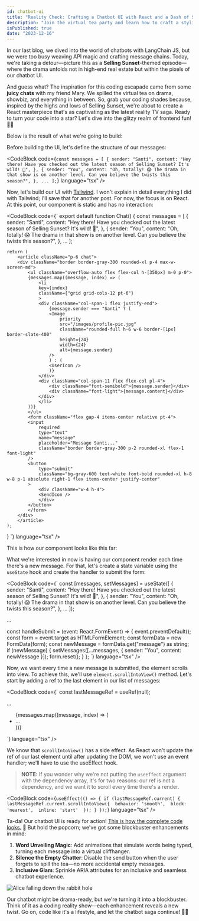 ```yaml
---
id: chatbot-ui
title: "Reality Check: Crafting a Chatbot UI with React and a Dash of Selling Sunset Glam"
description: "Join the virtual tea party and learn how to craft a stylish chatbot, where code meets conversation in a Selling Sunset-inspired coding adventure."
isPublished: true
date: "2023-12-16"
---
```


In our last blog, we dived into the world of chatbots with LangChain JS, but we were too busy weaving API magic and crafting message chains. Today, we're taking a detour—picture this as a **Selling Sunset**-themed episode—where the drama unfolds not in high-end real estate but within the pixels of our chatbot UI.

And guess what? The inspiration for this coding escapade came from some **juicy chats** with my friend Mary. We spilled the virtual tea on drama, showbiz, and everything in between. So, grab your coding shades because, inspired by the highs and lows of Selling Sunset, we're about to create a React masterpiece that's as captivating as the latest reality TV saga. Ready to turn your code into a star? Let's dive into the glitzy realm of frontend fun! 🌟💬

Below is the result of what we're going to build:

<Chat />

Before building the UI, let's define the structure of our messages:

<CodeBlock code={`
  const messages = [
    {
      sender: "Santi",
      content:
        "Hey there! Have you checked out the latest season of Selling Sunset? It's wild! 🌟",
    },
    {
      sender: "You",
      content:
        "Oh, totally! 😱 The drama in that show is on another level.
        Can you believe the twists this season?",
    },
    ...
  ];
`} language="tsx" />

Now, let's build our UI with [Tailwind](https://tailwindcss.com). I won't explain in detail everything I did with Tailwind; I'll save that for another post. For now, the focus is on React. At this point, our component is static and has no interaction:

<CodeBlock code={`
  export default function Chat() {
    const messages = [
        {
        sender: "Santi",
        content:
            "Hey there! Have you checked out the latest season of Selling Sunset? It's wild! 🌟",
        },
        {
        sender: "You",
        content:
            "Oh, totally! 😱 The drama in that show is on another level.
            Can you believe the twists this season?",
        },
        ...
    ];

    return (
        <article className="p-6 chat">
        <div className="border border-gray-300 rounded-xl p-4 max-w-screen-md">
            <ul className="overflow-auto flex flex-col h-[350px] m-0 p-0">
            {messages.map((message, index) => (
                <li
                key={index}
                className={"grid grid-cols-12 pt-6"}
                >
                <div className="col-span-1 flex justify-end">
                    {message.sender === "Santi" ? (
                    <Image
                        priority
                        src="/images/profile-pic.jpg"
                        className="rounded-full h-6 w-6 border-[1px] border-slate-400"
                        height={24}
                        width={24}
                        alt={message.sender}
                    />
                    ) : (
                    <UserIcon />
                    )}
                </div>
                <div className="col-span-11 flex flex-col pl-4">
                    <div className="font-semibold">{message.sender}</div>
                    <div className="font-light">{message.content}</div>
                </div>
                </li>
            ))}
            </ul>
            <form className="flex gap-4 items-center relative pt-4">
            <input
                required
                type="text"
                name="message"
                placeholder="Message Santi..."
                className="border border-gray-300 p-2 rounded-xl flex-1 font-light"
            />
            <button
                type="submit"
                className="bg-gray-600 text-white font-bold rounded-xl h-8 w-8 p-1 absolute right-1 flex items-center justify-center"
            >
                <div className="w-4 h-4">
                <SendIcon />
                </div>
            </button>
            </form>
        </div>
        </article>
    );
  }
`} language="tsx" />

This is how our component looks like this far:

<NoEffectsChat />

What we're interested in now is having our component render each time there's a new message. For that, let's create a state variable using the `useState` hook and create the handler to submit the form:

<CodeBlock code={`
  const [messages, setMessages] = useState([
    {
      sender: "Santi",
      content:
        "Hey there! Have you checked out the latest season of Selling Sunset? It's wild! 🌟",
    },
    {
      sender: "You",
      content:
        "Oh, totally! 😱 The drama in that show is on another level. Can you believe the twists this season?",
    },
    ...
  ]);

  ...

  const handleSubmit = (event: React.FormEvent) => {
    event.preventDefault();
    const form = event.target as HTMLFormElement;
    const formData = new FormData(form);
    const newMessage = formData.get("message") as string;
    if (newMessage) {
      setMessages([...messages, { sender: "You", content: newMessage }]);
      form.reset();
    }
  };
`} language="tsx" />

Now, we want every time a new message is submitted, the element scrolls into view. To achieve this, we'll use `element.scrollIntoView()` method. Let's start by adding a ref to the last element in our list of messages:

<CodeBlock code={`
  const lastMessageRef = useRef<HTMLLIElement>(null);

  ...

  <ul className="overflow-auto flex flex-col max-h-[350px] m-0 p-0">
          {messages.map((message, index) => (
            <li
              key={index}
              // We add the ref to the last item
              ref={index === messages.length - 1 ? lastMessageRef : null}
              className={"grid grid-cols-12 pt-6"}
            >
              ...
            </li>
          ))}
        </ul>
`} language="tsx" />

We know that `scrollIntoView()` has a side effect. As React won't update the ref of our last element until after updating the DOM, we won't use an event handler; we'll have to use the useEffect hook.

>**NOTE:** If you wonder why we're not putting the `useEffect` argument with the dependency array, it's for two reasons: our ref is not a dependency, and we want it to scroll every time there's a render.

<CodeBlock code={`
  useEffect(() => {
    if (lastMessageRef.current) {
        lastMessageRef.current.scrollIntoView({ 
            behavior: 'smooth', 
            block: 'nearest', 
            inline: 'start' 
        });
    }
  });
`} language="tsx" />

Ta-da! Our chatbot UI is ready for action! [This is how the complete code looks.](https://gist.github.com/agovc/ac8ac832e1f2a9aa28f867a086bdb5d4) 🚀 But hold the popcorn; we've got some blockbuster enhancements in mind:

1. **Word Unveiling Magic**: Add animations that simulate words being typed, turning each message into a virtual cliffhanger.
2. **Silence the Empty Chatter**: Disable the send button when the user forgets to spill the tea—no more accidental empty messages.
3. **Inclusive Glam**: Sprinkle ARIA attributes for an inclusive and seamless chatbot experience.

<div className="flex justify-center">
    <Image src="/images/christine.gif" alt="Alice falling down the rabbit hole" className="py-6 animate-fade-in" height={200} width={300} />
</div>

Our chatbot might be drama-ready, but we're turning it into a blockbuster. Think of it as a coding reality show—each enhancement reveals a new twist. Go on, code like it's a lifestyle, and let the chatbot saga continue! 💬✨




